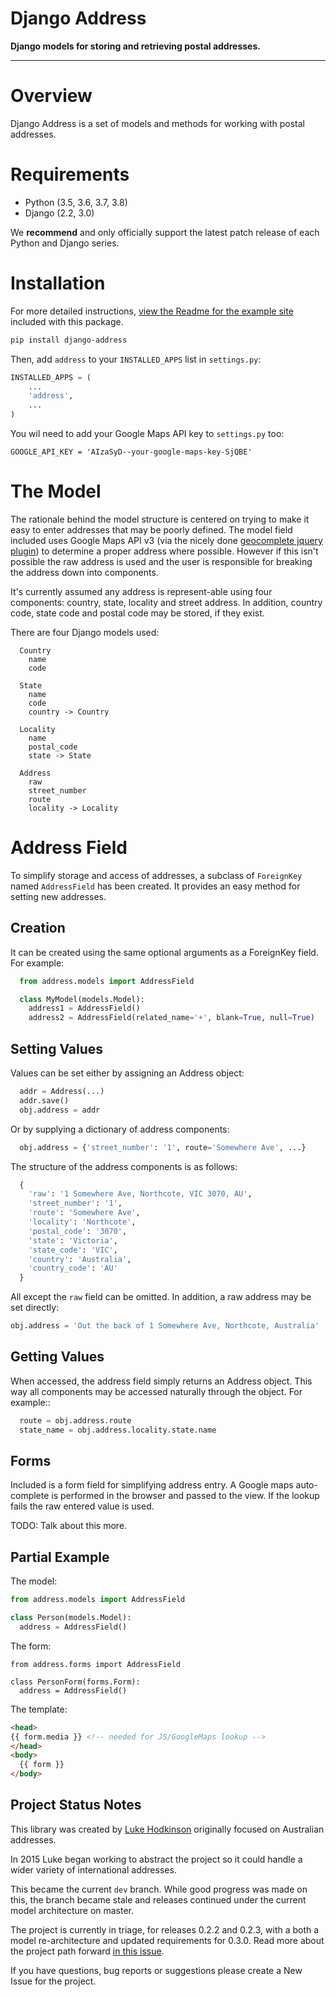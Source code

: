 # Django Address 

**Django models for storing and retrieving postal addresses.** 

---

# Overview
Django Address is a set of models and methods for working with postal addresses.

# Requirements
 * Python (3.5, 3.6, 3.7, 3.8)
 * Django (2.2, 3.0)

We **recommend** and only officially support the latest patch release of each Python and Django series. 

# Installation
For more detailed instructions, [view the Readme for the example site](https://github.com/furious-luke/django-address/blob/master/example_site/README.md) included with this package.

```bash
pip install django-address
```

Then, add `address` to your `INSTALLED_APPS` list in `settings.py`:

```python
INSTALLED_APPS = (
    ...
    'address',
    ...
)
```

You wil need to add your Google Maps API key to `settings.py` too:
```
GOOGLE_API_KEY = 'AIzaSyD--your-google-maps-key-SjQBE'
```

# The Model

The rationale behind the model structure is centered on trying to make
it easy to enter addresses that may be poorly defined. The model field included
uses Google Maps API v3 (via the nicely done [geocomplete jquery plugin](http://ubilabs.github.io/geocomplete/)) to
determine a proper address where possible. However if this isn't possible the
raw address is used and the user is responsible for breaking the address down
into components.

It's currently assumed any address is represent-able using four components:
country, state, locality and street address. In addition, country code, state
code and postal code may be stored, if they exist.

There are four Django models used:

```
  Country
    name
    code

  State
    name
    code
    country -> Country

  Locality
    name
    postal_code
    state -> State

  Address
    raw
    street_number
    route
    locality -> Locality
```

# Address Field

To simplify storage and access of addresses, a subclass of `ForeignKey` named
`AddressField` has been created. It provides an easy method for setting new
addresses.

## Creation

It can be created using the same optional arguments as a ForeignKey field.
For example:

```python
  from address.models import AddressField

  class MyModel(models.Model):
    address1 = AddressField()
    address2 = AddressField(related_name='+', blank=True, null=True)
```

## Setting Values

Values can be set either by assigning an Address object:

```python
  addr = Address(...)
  addr.save()
  obj.address = addr
```

Or by supplying a dictionary of address components:

```python
  obj.address = {'street_number': '1', route='Somewhere Ave', ...}
```

The structure of the address components is as follows:

```python
  {
    'raw': '1 Somewhere Ave, Northcote, VIC 3070, AU',
    'street_number': '1',
    'route': 'Somewhere Ave',
    'locality': 'Northcote',
    'postal_code': '3070',
    'state': 'Victoria',
    'state_code': 'VIC',
    'country': 'Australia',
    'country_code': 'AU'
  }
```

All except the `raw` field can be omitted. In addition, a raw address may
be set directly:

```python
obj.address = 'Out the back of 1 Somewhere Ave, Northcote, Australia'
```

## Getting Values

When accessed, the address field simply returns an Address object. This way
all components may be accessed naturally through the object. For example::

```python
  route = obj.address.route
  state_name = obj.address.locality.state.name
```

## Forms

Included is a form field for simplifying address entry. A Google maps
auto-complete is performed in the browser and passed to the view. If
the lookup fails the raw entered value is used.

TODO: Talk about this more.

## Partial Example

The model:

```python
from address.models import AddressField

class Person(models.Model):
  address = AddressField()
```

The form:

```
from address.forms import AddressField

class PersonForm(forms.Form):
  address = AddressField()
```

The template:

```html
<head>
{{ form.media }} <!-- needed for JS/GoogleMaps lookup -->
</head>
<body>
  {{ form }}
</body>
```

## Project Status Notes

This library was created by [Luke Hodkinson](@furious-luke) originally focused on Australian addresses.

In 2015 Luke began working to abstract the project so it could handle a wider variety of international addresses.

This became the current `dev` branch.  While good progress was made on this, the branch became stale and releases
continued under the current model architecture on master. 

The project is currently in triage, for releases 0.2.2 and 0.2.3, with a both a model re-architecture and updated 
requirements for 0.3.0. Read more about the project path forward [in this issue](#98).  

If you have questions, bug reports or suggestions please create a New Issue for the project.
